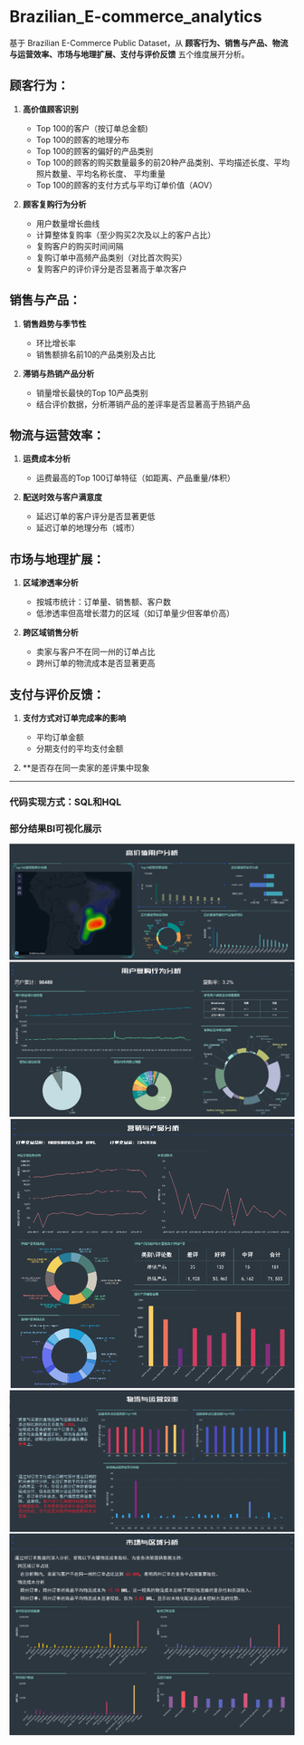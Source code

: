 # Brazilian_E-commerce_analytics

基于 Brazilian E-Commerce Public Dataset，从 **顾客行为、销售与产品、物流与运营效率、市场与地理扩展、支付与评价反馈** 五个维度展开分析。

## 顾客行为：

1. **高价值顾客识别**
    - Top 100的客户（按订单总金额)
    - Top 100的顾客的地理分布
    - Top 100的顾客的偏好的产品类别
    - Top 100的顾客的购买数量最多的前20种产品类别、平均描述长度、平均照片数量、平均名称长度、 平均重量
    - Top 100的顾客的支付方式与平均订单价值（AOV）
    
2. **顾客复购行为分析**
    - 用户数量增长曲线
    - 计算整体复购率（至少购买2次及以上的客户占比）
    - 复购客户的购买时间间隔
    - 复购订单中高频产品类别（对比首次购买）
    - 复购客户的评价评分是否显著高于单次客户

## 销售与产品：

1. **销售趋势与季节性**
    - 环比增长率
    - 销售额排名前10的产品类别及占比

2. **滞销与热销产品分析**
    - 销量增长最快的Top 10产品类别
    - 结合评价数据，分析滞销产品的差评率是否显著高于热销产品

## 物流与运营效率：

1. **运费成本分析**
    - 运费最高的Top 100订单特征（如距离、产品重量/体积）

2. **配送时效与客户满意度**
    - 延迟订单的客户评分是否显著更低
    - 延迟订单的地理分布（城市）

## 市场与地理扩展：

1. **区域渗透率分析**
    - 按城市统计：订单量、销售额、客户数
    - 低渗透率但高增长潜力的区域（如订单量少但客单价高）

2. **跨区域销售分析**
    - 卖家与客户不在同一州的订单占比
    - 跨州订单的物流成本是否显著更高

## 支付与评价反馈：

1. **支付方式对订单完成率的影响**
    - 平均订单金额
    - 分期支付的平均支付金额

2. **是否存在同一卖家的差评集中现象

---

### 代码实现方式：SQL和HQL

### 部分结果BI可视化展示
![高价值用户分析](images/1.png)
![用户复购行为分析](images/2.png)
![营销与产品分析](images/3.png)
![物流与运营效率](images/4.png)
![市场与区域分析](images/5.png)
